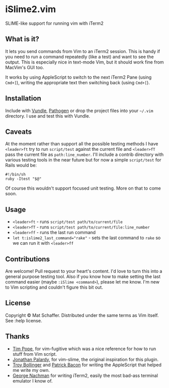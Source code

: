 # iSlime2.vim

SLIME-like support for running vim with iTerm2

## What is it?

It lets you send commands from Vim to an iTerm2 session. This is handy if you need to run a command repeatedly (like a test) and want to see the output. This is especially nice in text-mode Vim, but it should work fine from MacVim's GUI too.

It works by using AppleScript to switch to the next iTerm2 Pane (using `Cmd+]`), writing the appropriate text then switching back (using `Cmd+[`).

## Installation

Include with [Vundle](https://github.com/gmarik/vundle), [Pathogen](https://github.com/tpope/vim-pathogen) or drop the project files into your `~/.vim` directory. I use and test this with Vundle.

## Caveats

At the moment rather than support all the possible testing methods I have `<leader>ft` try to run `script/test` against the current file and `<leader>fT` pass the current file as `path:line_number`. I'll include a contrib directory with various testing tools in the near future but for now a simple `script/test` for Rails would be:

    #!/bin/sh
    ruby -Itest "$@"

Of course this wouldn't support focused unit testing. More on that to come soon.

## Usage

* `<leader>ft` - runs `script/test path/to/current/file`
* `<leader>fT` - runs `script/test path/to/current/file:line_number`
* `<leader>ff` - runs the last run command
* `let t:islime2_last_command="rake"` - sets the last command to `rake` so we can run it with `<leader>ff`

## Contributions

Are welcome! Pull request to your heart's content. I'd love to turn this into a general purpose testing tool. Also if you know how to make setting the last command easier (maybe `:iSlime <command>`), please let me know. I'm new to Vim scripting and couldn't figure this bit out.

## License

Copyright &copy; Mat Schaffer. Distributed under the same terms as Vim itself. See :help license.

## Thanks

* [Tim Pope](https://github.com/tpope), for vim-fugitive which was a nice reference for how to run stuff from Vim script.
* [Jonathan Palardy](https://github.com/jpalardy), for vim-slime, the original inspiration for this plugin.
* [Troy Bollinger](http://code.google.com/p/iterm2/issues/detail?id=559) and [Patrick Bacon](http://spin.atomicobject.com/2011/09/27/run-tests-from-macvim/) for writing the AppleScript that helped me write my own.
* [George Nachman](http://www.iterm2.com/) for writing iTerm2, easily the most bad-ass terminal emulator I know of.
